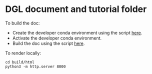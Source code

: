 DGL document and tutorial folder
================================


To build the doc:

- Create the developer conda environment using the script [here](../script/create_dev_conda_env.sh).
- Activate the developer conda environment.
- Build the doc using the script [here](../script/build_doc.sh).

To render locally:
```
cd build/html
python3 -m http.server 8000
```
